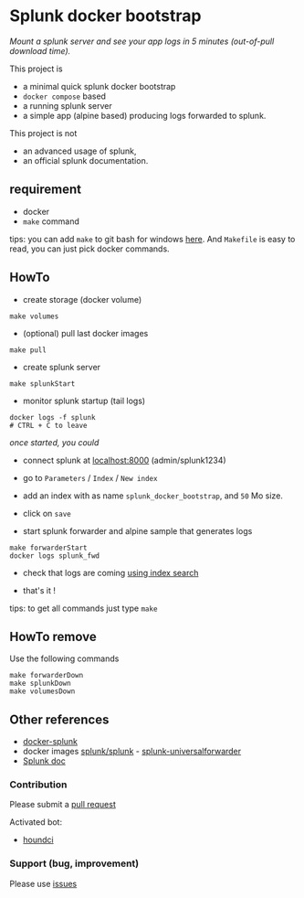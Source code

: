 # Splunk docker bootstrap

*Mount a splunk server and see your app logs in 5 minutes (out-of-pull download time).*

This project is
- a minimal quick splunk docker bootstrap 
- `docker compose` based 
- a running splunk server 
- a simple app (alpine based) producing logs forwarded to splunk.

This project is not
- an advanced usage of splunk,
- an official splunk documentation.

## requirement
- docker
- `make` command 


 tips: you can add `make` to git bash for windows [here](https://gist.github.com/evanwill/0207876c3243bbb6863e65ec5dc3f058).
 And `Makefile` is easy to read, you can just pick docker commands.

## HowTo

- create storage (docker volume)

```
make volumes
```
- (optional) pull last docker images

```
make pull
```

- create splunk server

```
make splunkStart
```
- monitor splunk startup (tail logs)
```
docker logs -f splunk
# CTRL + C to leave
```
*once started, you could*
 
- connect splunk at [localhost:8000](http://admin:splunk1234@localhost:8000) (admin/splunk1234)
- go to `Parameters` / `Index` / `New index`
- add an index with as name `splunk_docker_bootstrap`, and `50` Mo size.
- click on `save`

- start splunk forwarder and alpine sample that generates logs
```
make forwarderStart
docker logs splunk_fwd
```

- check that logs are coming [using index search](http://localhost:8000/fr-FR/app/search/search?q=search%20index%3D%22splunk_docker_bootstrap%22)

- that's it !


 tips: to get all commands just type `make`
 
 ## HowTo remove
 
 Use the following commands
```
make forwarderDown
make splunkDown
make volumesDown
```

## Other references
- [docker-splunk](https://splunk.github.io/docker-splunk/)
- docker images [splunk/splunk](https://hub.docker.com/r/splunk/splunk/) - [splunk-universalforwarder](https://hub.docker.com/r/dayreiner/splunk-universalforwarder/)
- [Splunk doc](https://docs.splunk.com/Documentation)

### Contribution
Please submit a [pull request](https://github.com/boly38/splunk-docker-bootstrap/pulls)

Activated bot:
- [houndci](https://houndci.com/)

### Support (bug, improvement)

Please use [issues](https://github.com/boly38/splunk-docker-bootstrap/issues)


